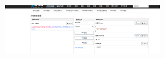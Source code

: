 ![image.png](https://raw.githubusercontent.com/MarchPhantasia/pic/main/hexoblog/20240817102444.png)
